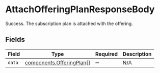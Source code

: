 # AttachOfferingPlanResponseBody

Success. The subscription plan is attached with the offering.


## Fields

| Field                                                                | Type                                                                 | Required                                                             | Description                                                          |
| -------------------------------------------------------------------- | -------------------------------------------------------------------- | -------------------------------------------------------------------- | -------------------------------------------------------------------- |
| `data`                                                               | [components.OfferingPlan](../../models/components/offeringplan.md)[] | :heavy_minus_sign:                                                   | N/A                                                                  |